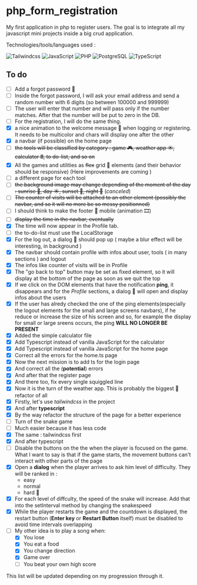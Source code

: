 # php_form_registration  

My first application in php to register users. The goal is to integrate all my javascript mini projects inside a big crud application.  

Technologies/tools/languages used :  

![Tailwindcss](https://img.shields.io/badge/Tailwind_CSS-38B2AC?style=for-the-badge&logo=tailwind-css&logoColor=white)
![JavaScript](https://img.shields.io/badge/JavaScript-323330?style=for-the-badge&logo=javascript&logoColor=F7DF1E)
![PHP](https://img.shields.io/badge/PHP-777BB4?style=for-the-badge&logo=php&logoColor=white)
![PostgreSQL](https://img.shields.io/badge/PostgreSQL-316192?style=for-the-badge&logo=postgresql&logoColor=white)
![TypeScript](https://img.shields.io/badge/TypeScript-007ACC?style=for-the-badge&logo=typescript&logoColor=white)  

## To do  

- [ ] Add a forgot password 🔑
- [ ] Inside the forgot password, I will ask your email address and send a random number with 6 digits (so between 100000 and 999999)
- [ ] The user will enter that number and will pass only if the number matches. After that the number will be put to zero in the DB.
- [ ] For the registration, I will do the same thing.
- [x] a nice animation to the welcome message 👋 when logging or registering. It needs to be multicolor and chars will display one after the other
- [x] a navbar (if possible) on the home page
- [ ] ~~the tools will be classified by category : game 🎮, weather app ☀, calculator 🖩, to do-list, and so on~~
- [x] All the games and utilities as ~~flex~~ grid 💪 elements (and their behavior should be responsive) (Here improvements are coming )
- [ ] a different page for each tool
- [ ] ~~the background image may change depending of the moment of the day : sunrise 🌅, day ☀, sunset 🌇, night 🌙~~ (*canceled*)
- [ ] ~~The counter of visits will be attached to an other element (possibly the navbar, and so it will no more be so messy positionned)~~
- [ ] I should think to make the footer 🦶 mobile (animation 🎞)
- [ ]  ~~display the time in the navbar, eventually~~
- [x]  The time will now appear in the Profile tab.
- [ ] the to-do-list must use the LocalStorage
- [x] For the log out, a dialog 💬 should pop up ( maybe a blur effect will be interesting, in background )
- [x] The navbar should contain profile with infos about user, tools ( in many sections ) and logout
- [x] The infos like counter of visits will be in Profile
- [x] The "go back to top" button may be set as fixed element, so it will display at the bottom of the page as soon as we quit the top  
- [x] If we click on the DOM elements that have the notification **ping**, it disappears and for the *Profile* sections, a dialog 💬 will open and display infos about the users  
- [x] If the user has alredy checked the one of the ping elements(especially the logout elements for the small and large screens navbars), if he reduce or increase the size of his screen and so, for example the display for small or large sreens occurs, the ping **WILL NO LONGER BE PRESENT**  
- [x] Added the simple calculator file  
- [x] Add Typescript instead of vanilla JavaScript for the calculator
- [x] Add Typescript instead of vanilla JavaScript for the home page
- [x] Correct all the errors for the home.ts page
- [x] Now the next mission is to add ts for the login page
- [x] And correct all the (**potential**)  errors
- [x] And after that the register page
- [x] And there too, fix every single squiggled line
- [x] Now it is the turn of the weather app. This is probably the biggest 💪 refactor of all
- [x] Firstly, let's use *tailwindcss* in the project
- [x] And after **typescript**
- [x] By the way refactor the structure of the page for a better experience
- [ ] Turn of the snake game
- [ ] Much easier because it has less code
- [x] The same : tailwindcss first
- [x] And after typescript
- [ ] Disable the buttons on the the when the player is focused on the game. What I want to say is that if the game starts, the movement buttons can't interact with other parts of the page
- [x] Open a **dialog** when the player arrives to ask him level of difficulty. They will be ranked in :  
  - easy
  - normal
  - hard 💪
- [x] For each level of diffculty, the speed of the snake will increase. Add that into the setInterval method by changing the snakespeed
- [x] While the player restarts the game and the countdown is displayed, the restart button (**Enter key** or **Restart Button** itself) must be disabled to avoid time intervals overlapping
- [ ] My other idea is to play a song when:
  - [x] You lose
  - [x] You eat a food
  - [x] You change direction
  - [x] Game over 
  - [ ] You beat your own high score

This list will be updated depending on my progression through it.
